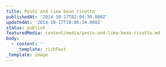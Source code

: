 ```yaml
---
title: Pesto and lima bean risotto
publishedAt: '2014-10-17T02:04:30.000Z'
updatedAt: '2014-10-17T18:06:34.000Z'
status: publish
featuredMedia: content/media/pesto-and-lima-bean-risotto.md
body:
  - content: ''
    _template: richText
_template: image
---
```



